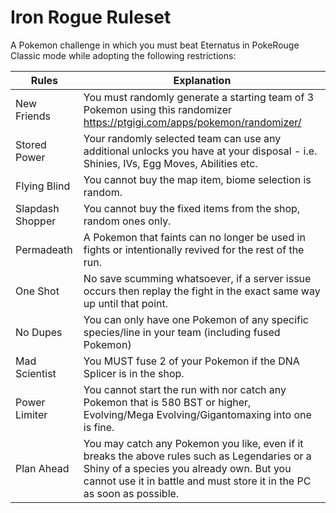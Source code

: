 # Iron Rogue Ruleset
A Pokemon challenge in which you must beat Eternatus in PokeRouge Classic mode while adopting the following restrictions:



| Rules | Explanation |
| ------------- | ------------- |
| New Friends  | You must randomly generate a starting team of 3 Pokemon using this randomizer https://ptgigi.com/apps/pokemon/randomizer/   |
| Stored Power  | Your randomly selected team can use any additional unlocks you have at your disposal - i.e. Shinies, IVs, Egg Moves, Abilities etc.  |
| Flying Blind | You cannot buy the map item, biome selection is random.  |
| Slapdash Shopper | You cannot buy the fixed items from the shop, random ones only. |
| Permadeath | A Pokemon that faints can no longer be used in fights or intentionally revived for the rest of the run.  |
| One Shot | No save scumming whatsoever, if a server issue occurs then replay the fight in the exact same way up until that point. |
| No Dupes | You can only have one Pokemon of any specific species/line in your team (including fused Pokemon)  |
| Mad Scientist | You MUST fuse 2 of your Pokemon if the DNA Splicer is in the shop. |
| Power Limiter | You cannot start the run with nor catch any Pokemon that is 580 BST or higher, Evolving/Mega Evolving/Gigantomaxing into one is fine.  |
| Plan Ahead | You may catch any Pokemon you like, even if it breaks the above rules such as Legendaries or a Shiny of a species you already own. But you cannot use it in battle and must store it in the PC as soon as possible.  |
